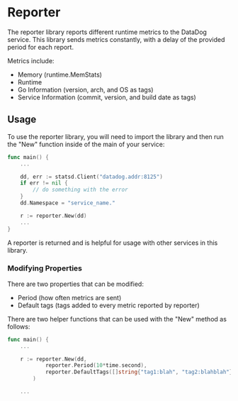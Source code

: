 # Reporter 
The reporter library reports different runtime metrics to the DataDog service. This library sends metrics constantly, with a delay of the provided period for each report.

Metrics include:

* Memory (runtime.MemStats)
* Runtime
* Go Information (version, arch, and OS as tags)
* Service Information (commit, version, and build date as tags)

## Usage

To use the reporter library, you will need to import the library and then run the "New" function inside of the main of your service:

```go
func main() {
    ...

    dd, err := statsd.Client("datadog.addr:8125")
    if err != nil {
        // do something with the error
    }
    dd.Namespace = "service_name."

    r := reporter.New(dd)
    ...
}
```

A reporter is returned and is helpful for usage with other services in this library.

### Modifying Properties

There are two properties that can be modified:

* Period (how often metrics are sent)
* Default tags (tags added to every metric reported by reporter)

There are two helper functions that can be used with the "New" method as follows:

```go
func main() {
    ...

    r := reporter.New(dd,
            reporter.Period(10*time.second),
            reporter.DefaultTags([]string{"tag1:blah", "tag2:blahblah"})
        )

    ...
```